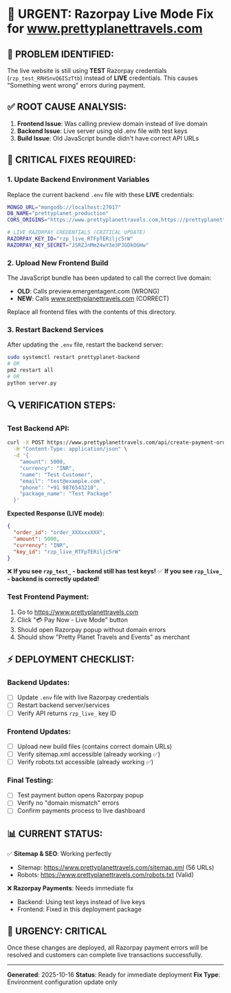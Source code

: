 # 🚨 URGENT: Razorpay Live Mode Fix for www.prettyplanettravels.com

## 🎯 PROBLEM IDENTIFIED:
The live website is still using **TEST** Razorpay credentials (`rzp_test_RRHSnvQ6ISzTtb`) instead of **LIVE** credentials. This causes "Something went wrong" errors during payment.

## ✅ ROOT CAUSE ANALYSIS:
1. **Frontend Issue**: Was calling preview domain instead of live domain
2. **Backend Issue**: Live server using old .env file with test keys
3. **Build Issue**: Old JavaScript bundle didn't have correct API URLs

## 🔧 CRITICAL FIXES REQUIRED:

### 1. Update Backend Environment Variables
Replace the current backend `.env` file with these **LIVE** credentials:

```bash
MONGO_URL="mongodb://localhost:27017"
DB_NAME="prettyplanet_production"
CORS_ORIGINS="https://www.prettyplanettravels.com,https://prettyplanettravels.com"

# LIVE RAZORPAY CREDENTIALS (CRITICAL UPDATE)
RAZORPAY_KEY_ID="rzp_live_RTFpTERiljc5rW"
RAZORPAY_KEY_SECRET="JSRZJnMm24wY3e3PJGDkOGHw"
```

### 2. Upload New Frontend Build
The JavaScript bundle has been updated to call the correct live domain:
- **OLD**: Calls preview.emergentagent.com (WRONG)
- **NEW**: Calls www.prettyplanettravels.com (CORRECT)

Replace all frontend files with the contents of this directory.

### 3. Restart Backend Services
After updating the `.env` file, restart the backend server:
```bash
sudo systemctl restart prettyplanet-backend
# OR
pm2 restart all
# OR
python server.py
```

## 🔍 VERIFICATION STEPS:

### Test Backend API:
```bash
curl -X POST https://www.prettyplanettravels.com/api/create-payment-order \
  -H "Content-Type: application/json" \
  -d '{
    "amount": 5000,
    "currency": "INR",
    "name": "Test Customer",
    "email": "test@example.com",
    "phone": "+91 9876543210",
    "package_name": "Test Package"
  }'
```

**Expected Response (LIVE mode):**
```json
{
  "order_id": "order_XXXxxxXXX",
  "amount": 5000,
  "currency": "INR",
  "key_id": "rzp_live_RTFpTERiljc5rW"
}
```

❌ **If you see `rzp_test_` - backend still has test keys!**
✅ **If you see `rzp_live_` - backend is correctly updated!**

### Test Frontend Payment:
1. Go to https://www.prettyplanettravels.com
2. Click "💳 Pay Now - Live Mode" button
3. Should open Razorpay popup without domain errors
4. Should show "Pretty Planet Travels and Events" as merchant

## ⚡ DEPLOYMENT CHECKLIST:

### Backend Updates:
- [ ] Update `.env` file with live Razorpay credentials
- [ ] Restart backend server/services
- [ ] Verify API returns `rzp_live_` key ID

### Frontend Updates:
- [ ] Upload new build files (contains correct domain URLs)
- [ ] Verify sitemap.xml accessible (already working ✅)
- [ ] Verify robots.txt accessible (already working ✅)

### Final Testing:
- [ ] Test payment button opens Razorpay popup
- [ ] Verify no "domain mismatch" errors
- [ ] Confirm payments process to live dashboard

## 📊 CURRENT STATUS:

✅ **Sitemap & SEO**: Working perfectly
- Sitemap: https://www.prettyplanettravels.com/sitemap.xml (56 URLs)
- Robots: https://www.prettyplanettravels.com/robots.txt (Valid)

❌ **Razorpay Payments**: Needs immediate fix
- Backend: Using test keys instead of live keys
- Frontend: Fixed in this deployment package

## 🚀 URGENCY: CRITICAL
Once these changes are deployed, all Razorpay payment errors will be resolved and customers can complete live transactions successfully.

---
**Generated**: 2025-10-16
**Status**: Ready for immediate deployment
**Fix Type**: Environment configuration update only